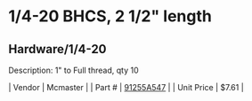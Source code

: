 # 1/4-20 BHCS, 2 1/2" length
## Hardware/1/4-20
Description: 	1" to Full thread, qty 10 

| Vendor | Mcmaster | 
| Part # | [91255A547](http://www.mcmaster.com/) | 
| Unit Price | $7.61 | 
